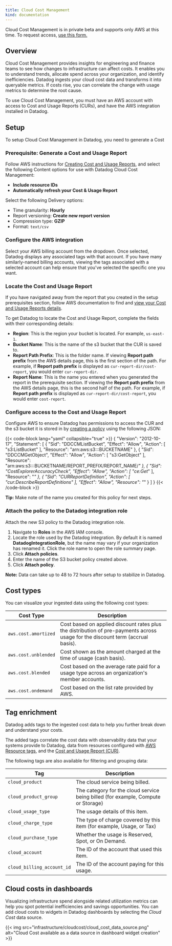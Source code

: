 ```yaml
---
title: Cloud Cost Management
kind: documentation
---
```

 
<div class="alert alert-warning">Cloud Cost Management is in private beta and supports only AWS at this time. To request access, <a href="https://www.datadoghq.com/cloud-cost-management-beta/">use this form.</a></div>
 
## Overview
 
Cloud Cost Management provides insights for engineering and finance teams to see how changes to infrastructure can affect costs. It enables you to understand trends, allocate spend across your organization, and identify inefficiencies.
Datadog ingests your cloud cost data and transforms it into queryable metrics. If costs rise, you can correlate the change with usage metrics to determine the root cause.
 
To use Cloud Cost Management, you must have an AWS account with access to Cost and Usage Reports (CURs), and have the AWS integration installed in Datadog.
 
## Setup

To setup Cloud Cost Management in Datadog, you need to generate a Cost 
 
### Prerequisite: Generate a Cost and Usage Report
 
Follow AWS instructions for [Creating Cost and Usage Reports][1], and select the following Content options for use with Datadog Cloud Cost Management:
 
* **Include resource IDs**
* **Automatically refresh your Cost & Usage Report**
 
Select the following Delivery options:
 
* Time granularity: **Hourly**
* Report versioning: **Create new report version**
* Compression type: **GZIP**
* Format: `text/csv`

### Configure the AWS integration

Select your AWS billing account from the dropdown. Once selected, Datadog displays any associated tags with that account. If you have many similarly-named billing accounts, viewing the tags associated with a selected account can help ensure that you've selected the specific one you want.

### Locate the Cost and Usage Report

If you have navigated away from the report that you created in the setup prerequisites section, follow AWS documentation to find and [view your Cost and Usage Reports details][2].

To get Datadog to locate the Cost and Usage Report, complete the fields with their corresponding details:

* **Region**: This is the region your bucket is located. For example, `us-east-1`.
* **Bucket Name**: This is the name of the s3 bucket that the CUR is saved to.
* **Report Path Prefix**: This is the folder name. If viewing **Report path prefix** from the AWS details page, this is the first section of the path. For example, if **Report path prefix** is displayed as `cur-report-dir/cost-report`, you would enter `cur-report-dir`.
* **Report Name**: This is the name you entered when you generated the report in the prerequisite section. If viewing the **Report path prefix** from the AWS details page, this is the second half of the path. For example, if **Report path prefix** is displayed as `cur-report-dir/cost-report`, you would enter `cost-report`.

### Configure access to the Cost and Usage Report
 
Configure AWS to ensure Datadog has permissions to access the CUR and the s3 bucket it is stored in by [creating a policy][3] using the following JSON:
 
{{< code-block lang="yaml" collapsible="true" >}}
{
  "Version": "2012-10-17",
  "Statement": [
      {
          "Sid": "DDCCMListBucket",
          "Effect": "Allow",
          "Action": [
              "s3:ListBucket"
          ],
          "Resource": "arn:aws:s3:::BUCKETNAME"
      },
      {
          "Sid": "DDCCMGetObject",
          "Effect": "Allow",
          "Action": [
              "s3:GetObject"
          ],
          "Resource": "arn:aws:s3:::BUCKETNAME/REPORT_PREFIX/REPORT_NAME/*"
      },
      {
          "Sid": "CostExplorerAccuracyCheck",
          "Effect": "Allow",
          "Action": [
              "ce:Get*"
          ],
          "Resource": "*"
      },
      {
          "Sid": "CURReportDefinition",
          "Action": [
            "cur:DescribeReportDefinitions"
          ],
          "Effect": "Allow",
          "Resource": "*"
        }
  ]
}
{{< /code-block >}}
 
**Tip:** Make note of the name you created for this policy for next steps.
 
### Attach the policy to the Datadog integration role
 
Attach the new S3 policy to the Datadog integration role.
 
1. Navigate to **Roles** in the AWS IAM console.
2. Locate the role used by the Datadog integration. By default it is named **DatadogIntegrationRole**, but the name may vary if your organization has renamed it. Click the role name to open the role summary page.
3. Click **Attach policies**.
4. Enter the name of the S3 bucket policy created above.
5. Click **Attach policy**.
 
**Note:** Data can take up to 48 to 72 hours after setup to stabilize in Datadog.
## Cost types
 
You can visualize your ingested data using the following cost types:
 
| Cost Type            | Description           |
| -------------------- | --------------------- |
| `aws.cost.amortized` | Cost based on applied discount rates plus the distribution of pre-payments across usage for the discount term (accrual basis). |
| `aws.cost.unblended` | Cost shown as the amount charged at the time of usage (cash basis).|
| `aws.cost.blended`   | Cost based on the average rate paid for a usage type across an organization's member accounts.|
| `aws.cost.ondemand`  | Cost based on the list rate provided by AWS. |
 
## Tag enrichment
 
Datadog adds tags to the ingested cost data to help you further break down and understand your costs.
 
The added tags correlate the cost data with observability data that your systems provide to Datadog, data from resources configured with [AWS Resource tags][4], and the [Cost and Usage Report (CUR)][5].
 
The following tags are also available for filtering and grouping data:
 
| Tag                        | Description       |
| -------------------------- | ----------------- |
| `cloud_product`            | The cloud service being billed.|
| `cloud_product_group`      | The category for the cloud service being billed (for example, Compute or Storage)|
| `cloud_usage_type`         | The usage details of this item.|
| `cloud_charge_type`        | The type of charge covered by this item (for example, Usage, or Tax)|
| `cloud_purchase_type`      | Whether the usage is Reserved, Spot, or On Demand.|
| `cloud_account`            | The ID of the account that used this item.|
| `cloud_billing_account_id` | The ID of the account paying for this usage.|
 
## Cloud costs in dashboards
 
Visualizing infrastructure spend alongside related utilization metrics can help you spot potential inefficiencies and savings opportunities. You can add cloud costs to widgets in Datadog dashboards by selecting the *Cloud Cost* data source.
 
{{< img src="infrastructure/cloudcost/cloud_cost_data_source.png" alt="Cloud Cost available as a data source in dashboard widget creation"  >}}
 
[1]: https://docs.aws.amazon.com/cur/latest/userguide/cur-create.html
[2]: https://docs.aws.amazon.com/cur/latest/userguide/view-cur.html
[3]: https://docs.aws.amazon.com/IAM/latest/UserGuide/access_policies_create-console.html
[4]: https://docs.aws.amazon.com/general/latest/gr/aws_tagging.html
[5]: https://docs.aws.amazon.com/cur/latest/userguide/data-dictionary.html
